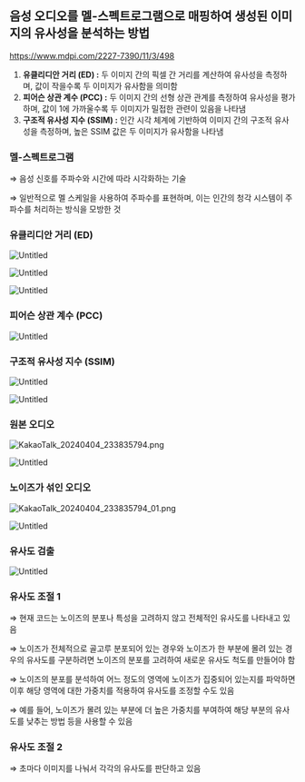 ## 음성 오디오를 멜-스펙트로그램으로 매핑하여 생성된 이미지의 유사성을 분석하는 방법

https://www.mdpi.com/2227-7390/11/3/498

1. **유클리디안 거리 (ED) :** 두 이미지 간의 픽셀 간 거리를 계산하여 유사성을 측정하며, 값이 작을수록 두 이미지가 유사함을 의미함
2. **피어슨 상관 계수 (PCC) :** 두 이미지 간의 선형 상관 관계를 측정하여 유사성을 평가하며, 값이 1에 가까울수록 두 이미지가 밀접한 관련이 있음을 나타냄
3. **구조적 유사성 지수 (SSIM) :** 인간 시각 체계에 기반하여 이미지 간의 구조적 유사성을 측정하며, 높은 SSIM 값은 두 이미지가 유사함을 나타냄

### 멜-스펙트로그램

⇒ 음성 신호를 주파수와 시간에 따라 시각화하는 기술

⇒ 일반적으로 멜 스케일을 사용하여 주파수를 표현하며, 이는 인간의 청각 시스템이 주파수를 처리하는 방식을 모방한 것

### 유클리디안 거리 (ED)

![Untitled](https://prod-files-secure.s3.us-west-2.amazonaws.com/9041b22b-fcff-42a0-a063-89a79fa51d2f/075eaab7-86ed-45b1-981a-8411fbb45c84/Untitled.png)

![Untitled](https://prod-files-secure.s3.us-west-2.amazonaws.com/9041b22b-fcff-42a0-a063-89a79fa51d2f/07b4a8b6-636e-4903-aea9-6c5893f250c2/Untitled.png)

![Untitled](https://prod-files-secure.s3.us-west-2.amazonaws.com/9041b22b-fcff-42a0-a063-89a79fa51d2f/25e19969-2796-4dd2-8725-5d867ea9a570/Untitled.png)

### 피어슨 상관 계수 (PCC)

![Untitled](https://prod-files-secure.s3.us-west-2.amazonaws.com/9041b22b-fcff-42a0-a063-89a79fa51d2f/d06b92ea-f7f2-4d95-bd75-a5f259ed84bb/Untitled.png)

### 구조적 유사성 지수 (SSIM)

![Untitled](https://prod-files-secure.s3.us-west-2.amazonaws.com/9041b22b-fcff-42a0-a063-89a79fa51d2f/48ff24f9-c656-4979-a94d-1658e8fa0a1d/Untitled.png)

![Untitled](https://prod-files-secure.s3.us-west-2.amazonaws.com/9041b22b-fcff-42a0-a063-89a79fa51d2f/801c1a42-7c24-4e1c-8701-e71d0e749f60/Untitled.png)

### 원본 오디오

![KakaoTalk_20240404_233835794.png](https://prod-files-secure.s3.us-west-2.amazonaws.com/9041b22b-fcff-42a0-a063-89a79fa51d2f/53b90257-27fc-48f5-bef9-11b5b234537a/KakaoTalk_20240404_233835794.png)

![Untitled](https://prod-files-secure.s3.us-west-2.amazonaws.com/9041b22b-fcff-42a0-a063-89a79fa51d2f/32278c02-fff4-4ca0-b872-06a8fb7b70f3/Untitled.png)

### 노이즈가 섞인 오디오

![KakaoTalk_20240404_233835794_01.png](https://prod-files-secure.s3.us-west-2.amazonaws.com/9041b22b-fcff-42a0-a063-89a79fa51d2f/e54b530c-b7b6-4f64-b396-2aeffff56424/KakaoTalk_20240404_233835794_01.png)

![Untitled](https://prod-files-secure.s3.us-west-2.amazonaws.com/9041b22b-fcff-42a0-a063-89a79fa51d2f/6567f46c-6c5c-4a4e-988a-6d52eea2baf3/Untitled.png)

### 유사도 검출

![Untitled](https://prod-files-secure.s3.us-west-2.amazonaws.com/9041b22b-fcff-42a0-a063-89a79fa51d2f/96869d52-54ca-4b85-bd8d-284e21a9af03/Untitled.png)

### 유사도 조절 1

⇒ 현재 코드는 노이즈의 분포나 특성을 고려하지 않고 전체적인 유사도를 나타내고 있음

⇒ 노이즈가 전체적으로 골고루 분포되어 있는 경우와 노이즈가 한 부분에 몰려 있는 경우의 유사도를 구분하려면 노이즈의 분포를 고려하여 새로운 유사도 척도를 만들어야 함

⇒ 노이즈의 분포를 분석하여 어느 정도의 영역에 노이즈가 집중되어 있는지를 파악하면 이후 해당 영역에 대한 가중치를 적용하여 유사도를 조정할 수도 있음

⇒ 예를 들어, 노이즈가 몰려 있는 부분에 더 높은 가중치를 부여하여 해당 부분의 유사도를 낮추는 방법 등을 사용할 수 있음

### 유사도 조절 2

⇒ 초마다 이미지를 나눠서 각각의 유사도를 판단하고 있음
